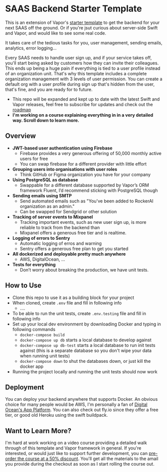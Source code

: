 # SAAS Backend Starter Template
This is an extension of Vapor's [starter template](https://github.com/vapor/template) to get the backend for your next SAAS off the ground. Or if you're jsut curious about server-side Swift and Vapor, and would like to see some real code.

It takes care of the tedious tasks for you, user management, sending emails, analytics, error logging...

Every SAAS needs to handle user sign up, and if your service takes off, you'll start being asked by customers how they can invite their colleagues. This ends up being a huge pain if everything is tied to a user profile instead of an organization unit. That's why this template includes a complete organization management with 3 levels of user permission. You can create a default org with a user profile during sign up that's hidden from the user, that's fine, and you are ready for to future.

- This repo will be expanded and kept up to date with the latest Swift and Vapor releases, feel free to subscribe for updates and check out the [roadmap](https://github.com/users/petrpavlik/projects/3/views/1)
- **I'm working on a course explaining everything in in a very detailed way. Scroll down to learn more.**

## Overview
- **JWT-based user authentication using Firebase**
  - Firebase provides a very generous offering of 50,000 monthly active users for free
  - You can swap firebase for a different provider with little effort
- **Grouping users into organisations with user roles**
  - Think GitHub or Figma organization you have for your company
- **Using PostgreSQL as database**
  - Swappable for a different database supported by Vapor’s ORM framework Fluent, I’d recommend sticking with PostgreSQL though
- **Sending emails using SMTP**
  - Send automated emails such as "You've been added to RockerAI organization as an admin."
  - Can be swapped for Sendgrid or other solution
- **Tracking of server events to Mixpanel**
  - Tracking important events, such as new user sign up, is more reliable to track from the backend than
  - Mixpanel offers a generous free tier and is realtime.
- **Logging of errors to Sentry**
  - Automatic logging of erros and warning
  - Sentry offers a generous free plan to get you started
- **All dockerized and deployable pretty much anywhere**
  - AWS, DigitalOcean, ...
- **Tests for everything**
  - Don’t worry about breaking the production, we have unit tests.


 
## How to Use
- Clone this repo to use it as a building block for your project
- When cloned, create `.env` file and fill in following info
  - ....
- To be able to run the unit tests, create `.env.testing` file and fill in following info
- Set up your local dev environment by downloading Docker and typing in following commands
  - `docker-compose build`
  - `docker-compose up db` starts a local database to develop against
  - `docker-compose up db-test` starts a local database to run init tests against (this is a separate database so you don't wipe your data when running unit tests)
  - `docker-compose down` to shut the databases down, or just kill the docker app
- Running the project locally and running the unit tests should now work



## Deployment
You can deploy your backend anywhere that supports Docker. An obvious choice for many people would be AWS, I'm personally a fan of [Digital Ocean's App Platform](https://m.do.co/c/9e21fc78af92). 
You can also check out fly.io since they offer a free tier, or good old Heroku using the swift buildpack.



## Want to Learn More?
I'm hard at work working on a video course providing a detailed walk through of this template and Vapor framework in general. If you're interested, or would just like to support further development, you can [pre-order the course at a 50% discount](https://buy.stripe.com/4gwbLy5X02MqaModQQ). You'll get all the materials to the amail you provide during the checkout as soon as I start rolling the course out.

